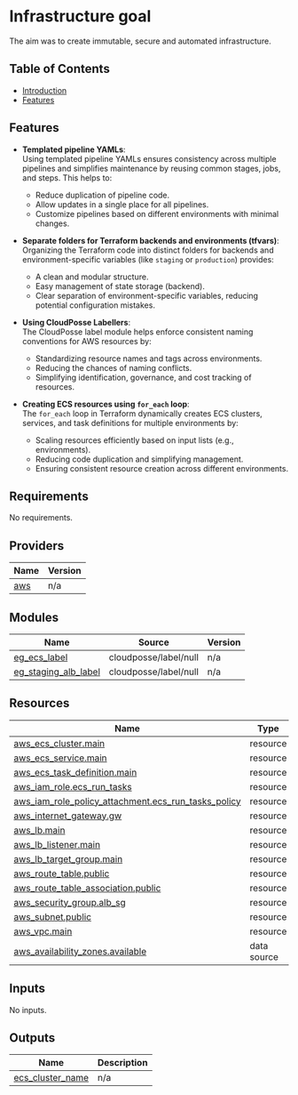 # Infrastructure goal

The aim was to create immutable, secure and automated infrastructure. 

## Table of Contents

- [Introduction](#introduction)
- [Features](#features)

## Features

- **Templated pipeline YAMLs**:  
  Using templated pipeline YAMLs ensures consistency across multiple pipelines and simplifies maintenance by reusing common stages, jobs, and steps. This helps to:
  - Reduce duplication of pipeline code.
  - Allow updates in a single place for all pipelines.
  - Customize pipelines based on different environments with minimal changes.

- **Separate folders for Terraform backends and environments (tfvars)**:  
  Organizing the Terraform code into distinct folders for backends and environment-specific variables (like `staging` or `production`) provides:
  - A clean and modular structure.
  - Easy management of state storage (backend).
  - Clear separation of environment-specific variables, reducing potential configuration mistakes.

- **Using CloudPosse Labellers**:  
  The CloudPosse label module helps enforce consistent naming conventions for AWS resources by:
  - Standardizing resource names and tags across environments.
  - Reducing the chances of naming conflicts.
  - Simplifying identification, governance, and cost tracking of resources.

- **Creating ECS resources using `for_each` loop**:  
  The `for_each` loop in Terraform dynamically creates ECS clusters, services, and task definitions for multiple environments by:
  - Scaling resources efficiently based on input lists (e.g., environments).
  - Reducing code duplication and simplifying management.
  - Ensuring consistent resource creation across different environments.

<!-- BEGIN_TF_DOCS -->
## Requirements

No requirements.

## Providers

| Name | Version |
|------|---------|
| <a name="provider_aws"></a> [aws](#provider\_aws) | n/a |

## Modules

| Name | Source | Version |
|------|--------|---------|
| <a name="module_eg_ecs_label"></a> [eg\_ecs\_label](#module\_eg\_ecs\_label) | cloudposse/label/null | n/a |
| <a name="module_eg_staging_alb_label"></a> [eg\_staging\_alb\_label](#module\_eg\_staging\_alb\_label) | cloudposse/label/null | n/a |

## Resources

| Name | Type |
|------|------|
| [aws_ecs_cluster.main](https://registry.terraform.io/providers/hashicorp/aws/latest/docs/resources/ecs_cluster) | resource |
| [aws_ecs_service.main](https://registry.terraform.io/providers/hashicorp/aws/latest/docs/resources/ecs_service) | resource |
| [aws_ecs_task_definition.main](https://registry.terraform.io/providers/hashicorp/aws/latest/docs/resources/ecs_task_definition) | resource |
| [aws_iam_role.ecs_run_tasks](https://registry.terraform.io/providers/hashicorp/aws/latest/docs/resources/iam_role) | resource |
| [aws_iam_role_policy_attachment.ecs_run_tasks_policy](https://registry.terraform.io/providers/hashicorp/aws/latest/docs/resources/iam_role_policy_attachment) | resource |
| [aws_internet_gateway.gw](https://registry.terraform.io/providers/hashicorp/aws/latest/docs/resources/internet_gateway) | resource |
| [aws_lb.main](https://registry.terraform.io/providers/hashicorp/aws/latest/docs/resources/lb) | resource |
| [aws_lb_listener.main](https://registry.terraform.io/providers/hashicorp/aws/latest/docs/resources/lb_listener) | resource |
| [aws_lb_target_group.main](https://registry.terraform.io/providers/hashicorp/aws/latest/docs/resources/lb_target_group) | resource |
| [aws_route_table.public](https://registry.terraform.io/providers/hashicorp/aws/latest/docs/resources/route_table) | resource |
| [aws_route_table_association.public](https://registry.terraform.io/providers/hashicorp/aws/latest/docs/resources/route_table_association) | resource |
| [aws_security_group.alb_sg](https://registry.terraform.io/providers/hashicorp/aws/latest/docs/resources/security_group) | resource |
| [aws_subnet.public](https://registry.terraform.io/providers/hashicorp/aws/latest/docs/resources/subnet) | resource |
| [aws_vpc.main](https://registry.terraform.io/providers/hashicorp/aws/latest/docs/resources/vpc) | resource |
| [aws_availability_zones.available](https://registry.terraform.io/providers/hashicorp/aws/latest/docs/data-sources/availability_zones) | data source |

## Inputs

No inputs.

## Outputs

| Name | Description |
|------|-------------|
| <a name="output_ecs_cluster_name"></a> [ecs\_cluster\_name](#output\_ecs\_cluster\_name) | n/a |
<!-- END_TF_DOCS -->